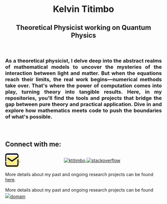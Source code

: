 <h1 align=center>Kelvin Titimbo</h2>
<h2 align=center>Theoretical Physicist working on Quantum Physics<h3>
<br>
<p align="justify">As a theoretical physicist, I delve deep into the abstract realms of mathematical models to uncover the mysteries of the interaction between light and matter. But when the equations reach their limits, the real work begins—numerical methods take over. That's where the power of computation comes into play, turning theory into tangible results. Here, in my repositories, you'll find the tools and projects that bridge the gap between pure theory and practical application. Dive in and explore how mathematics meets code to push the boundaries of what's possible.</p>
<br>

<h2 style="text-align: left;">Connect with me:</h2> 
<p style="text-align: left;">
    <a href="mailto:titimbo@caltech.edu" target="_blank" rel="noopener noreferrer" style="padding-right: 10em;">
        <img src="https://github.com/ktitimbo/my_icons/blob/main/icons/envelope_email_icon.svg" alt="email" width="45" height="45" style="vertical-align: middle; margin-right: 100;" />
    </a>
    <a href="https://linkedin.com/in/ktitimbo" target="_blank" rel="noopener noreferrer">
        <img src="https://upload.wikimedia.org/wikipedia/commons/thumb/8/81/LinkedIn_icon.svg/64px-LinkedIn_icon.svg.png?20210220164014" alt="ktitimbo" width="45" height="45" style="vertical-align: middle;" />
    </a>
    <a href="https://stackoverflow.com/users/7144583" target="_blank" rel="noopener noreferrer">
        <img src="https://upload.wikimedia.org/wikipedia/commons/thumb/e/ef/Stack_Overflow_icon.svg/64px-Stack_Overflow_icon.svg.png?20190716190036" alt="stackoverflow" width="45" height="45" style="vertical-align: middle;" />
    </a>
</p>

<p>More details about my past and ongoing research projects can be found 
<a href="https://ktitimbo.github.io/" target="_blank" rel="noopener noreferrer">here</a>.
</p>

<p style="line-height: 1.5;">
    More details about my past and ongoing research projects can be found 
    <a href="https://ktitimbo.github.io/" target="_blank" rel="noopener noreferrer">
        <img width="40" height="40" src="https://img.icons8.com/plasticine/100/domain.png" alt="domain" style="vertical-align: bottom; margin-top=10px;" />
    </a>
</p>
